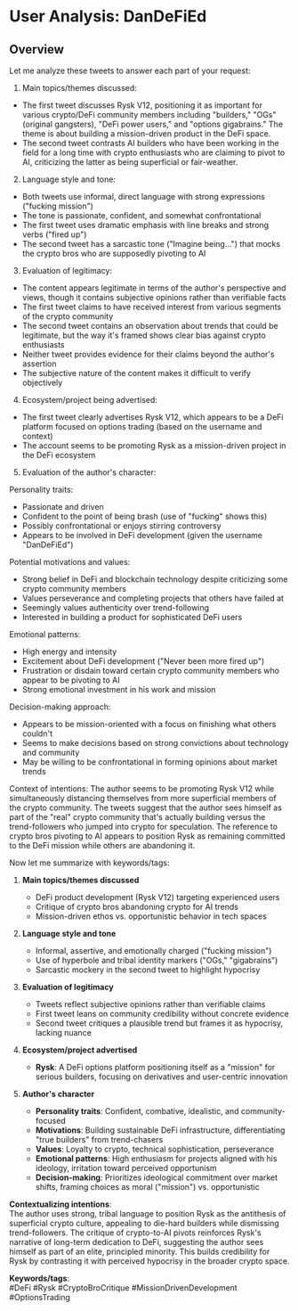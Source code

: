 # User Analysis: DanDeFiEd

## Overview

<think>
Let me analyze these tweets to answer each part of your request:

1. Main topics/themes discussed:
- The first tweet discusses Rysk V12, positioning it as important for various crypto/DeFi community members including "builders," "OGs" (original gangsters), "DeFi power users," and "options gigabrains." The theme is about building a mission-driven product in the DeFi space.
- The second tweet contrasts AI builders who have been working in the field for a long time with crypto enthusiasts who are claiming to pivot to AI, criticizing the latter as being superficial or fair-weather.

2. Language style and tone:
- Both tweets use informal, direct language with strong expressions ("fucking mission")
- The tone is passionate, confident, and somewhat confrontational
- The first tweet uses dramatic emphasis with line breaks and strong verbs ("fired up")
- The second tweet has a sarcastic tone ("Imagine being...") that mocks the crypto bros who are supposedly pivoting to AI

3. Evaluation of legitimacy:
- The content appears legitimate in terms of the author's perspective and views, though it contains subjective opinions rather than verifiable facts
- The first tweet claims to have received interest from various segments of the crypto community
- The second tweet contains an observation about trends that could be legitimate, but the way it's framed shows clear bias against crypto enthusiasts
- Neither tweet provides evidence for their claims beyond the author's assertion
- The subjective nature of the content makes it difficult to verify objectively

4. Ecosystem/project being advertised:
- The first tweet clearly advertises Rysk V12, which appears to be a DeFi platform focused on options trading (based on the username and context)
- The account seems to be promoting Rysk as a mission-driven project in the DeFi ecosystem

5. Evaluation of the author's character:

Personality traits:
- Passionate and driven
- Confident to the point of being brash (use of "fucking" shows this)
- Possibly confrontational or enjoys stirring controversy
- Appears to be involved in DeFi development (given the username "DanDeFiEd")

Potential motivations and values:
- Strong belief in DeFi and blockchain technology despite criticizing some crypto community members
- Values perseverance and completing projects that others have failed at
- Seemingly values authenticity over trend-following
- Interested in building a product for sophisticated DeFi users

Emotional patterns:
- High energy and intensity
- Excitement about DeFi development ("Never been more fired up")
- Frustration or disdain toward certain crypto community members who appear to be pivoting to AI
- Strong emotional investment in his work and mission

Decision-making approach:
- Appears to be mission-oriented with a focus on finishing what others couldn't
- Seems to make decisions based on strong convictions about technology and community
- May be willing to be confrontational in forming opinions about market trends

Context of intentions:
The author seems to be promoting Rysk V12 while simultaneously distancing themselves from more superficial members of the crypto community. The tweets suggest that the author sees himself as part of the "real" crypto community that's actually building versus the trend-followers who jumped into crypto for speculation. The reference to crypto bros pivoting to AI appears to position Rysk as remaining committed to the DeFi mission while others are abandoning it.

Now let me summarize with keywords/tags:
</think>

1. **Main topics/themes discussed**  
   - DeFi product development (Rysk V12) targeting experienced users  
   - Critique of crypto bros abandoning crypto for AI trends  
   - Mission-driven ethos vs. opportunistic behavior in tech spaces  

2. **Language style and tone**  
   - Informal, assertive, and emotionally charged ("fucking mission")  
   - Use of hyperbole and tribal identity markers ("OGs," "gigabrains")  
   - Sarcastic mockery in the second tweet to highlight hypocrisy  

3. **Evaluation of legitimacy**  
   - Tweets reflect subjective opinions rather than verifiable claims  
   - First tweet leans on community credibility without concrete evidence  
   - Second tweet critiques a plausible trend but frames it as hypocrisy, lacking nuance  

4. **Ecosystem/project advertised**  
   - **Rysk**: A DeFi options platform positioning itself as a "mission" for serious builders, focusing on derivatives and user-centric innovation  

5. **Author's character**  
   - **Personality traits**: Confident, combative, idealistic, and community-focused  
   - **Motivations**: Building sustainable DeFi infrastructure, differentiating "true builders" from trend-chasers  
   - **Values**: Loyalty to crypto, technical sophistication, perseverance  
   - **Emotional patterns**: High enthusiasm for projects aligned with his ideology, irritation toward perceived opportunism  
   - **Decision-making**: Prioritizes ideological commitment over market shifts, framing choices as moral ("mission") vs. opportunistic  

**Contextualizing intentions**:  
The author uses strong, tribal language to position Rysk as the antithesis of superficial crypto culture, appealing to die-hard builders while dismissing trend-followers. The critique of crypto-to-AI pivots reinforces Rysk's narrative of long-term dedication to DeFi, suggesting the author sees himself as part of an elite, principled minority. This builds credibility for Rysk by contrasting it with perceived hypocrisy in the broader crypto space.

**Keywords/tags**:  
#DeFi #Rysk #CryptoBroCritique #MissionDrivenDevelopment #OptionsTrading